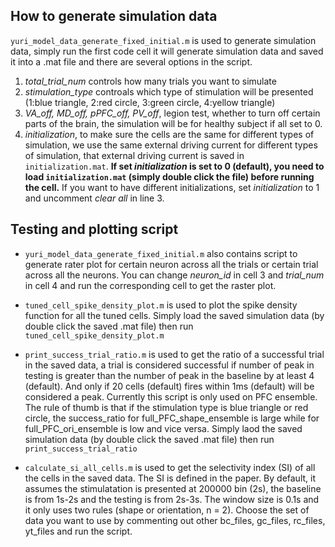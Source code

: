 ## How to generate simulation data

`yuri_model_data_generate_fixed_initial.m` is used to generate simulation data, simply run the first code cell it will generate simulation data and saved it into a .mat file and there are several options in the script.

1. *total_trial_num* controls how many trials you want to simulate
2. *stimulation_type* controals which type of stimulation will be presented (1:blue triangle, 2:red circle, 3:green circle, 4:yellow triangle)
3. *VA_off, MD_off, pPFC_off, PV_off*, legion test, whether to turn off certain parts of the brain, the simulation will be for healthy subject if all set to 0.
4. *initialization*, to make sure the cells are the same for different types of simulation, we use the same external driving current for different types of simulation, that external driving current is saved in `initialization.mat`. **If set *initialization* is set to 0 (default), you need to load `initialization.mat` (simply double click the file) before running the cell.** If you want to have different initializations, set *initialization* to 1 and uncomment *clear all* in line 3.


## Testing and plotting script
- `yuri_model_data_generate_fixed_initial.m` also contains script to generate rater plot for certain neuron across all the trials or certain trial across all the neurons. You can change *neuron_id* in cell 3 and *trial_num* in cell 4 and run the corresponding cell to get the raster plot.

- `tuned_cell_spike_density_plot.m` is used to plot the spike density function for all the tuned cells. Simply load the saved simulation data (by double click the saved .mat file) then run `tuned_cell_spike_density_plot.m`

- `print_success_trial_ratio.m` is used to get the ratio of a successful trial in the saved data, a trial is considered successful if number of peak in testing is greater than the number of peak in
the baseline by at least 4 (default). And only if 20 cells (default) fires within 1ms (default) will be considered a peak. Currently this
script is only used on PFC ensemble. The rule of thumb is that if the stimulation type is blue triangle or red circle, the success_ratio for full_PFC_shape_ensemble is large while for full_PFC_ori_ensemble is low and vice versa. Simply laod the saved simulation data (by double click the saved .mat file) then run `print_success_trial_ratio`

- `calculate_si_all_cells.m` is used to get the selectivity index (SI) of all the cells in the saved data. The SI is defined in the paper. By default, it assumes the stimulatation is presented at 200000 bin (2s), the baseline is from 1s-2s and the testing is from 2s-3s. The window size is 0.1s and it only uses two rules (shape or orientation, n = 2). Choose the set of data you want to use by commenting out other bc_files, gc_files, rc_files, yt_files and run the script. 
